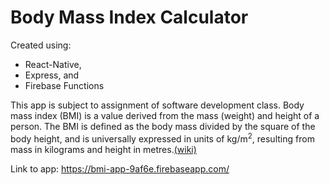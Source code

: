 # Body Mass Index Calculator

Created using:
- React-Native, 
- Express, and 
- Firebase Functions

This app is subject to assignment of software development class.
Body mass index (BMI) is a value derived from the mass (weight) and height of a person.
The BMI is defined as the body mass divided by the square of the body height,
and is universally expressed in units of kg/m<sup>2</sup>,
resulting from mass in kilograms and height in metres.[(wiki)](https://en.wikipedia.org/wiki/Body_mass_index)

Link to app: https://bmi-app-9af6e.firebaseapp.com/
